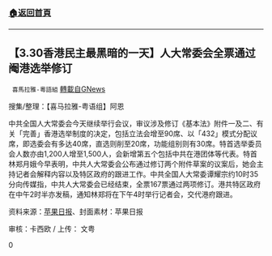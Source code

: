 ###  [:house:返回首頁](https://github.com/ourhimalayas/txt)
---

## 【3.30香港民主最黑暗的一天】人大常委会全票通过阉港选举修订
` 喜馬拉雅-粵語組` [轉載自GNews](https://gnews.org/zh-hans/1037151/)

搜集/整理：【喜马拉雅-粤语组】阿恩

中共全国人大常委会今天继续举行会议，审议涉及修订《基本法》附件一及二、有关「完善」香港选举制度的决定，包括立法会增至90席、以「432」模式分配议席，即选委会有多达40席，直选则削至20席，功能组别则有30席。特首选举委员会人数亦由1,200人增至1,500人，会新增第五个包括中共在港团体等代表。特首林郑月娥今早表明，中共人大常委会公布通过修订两个附件草案的议案后，她会主持记者会解释内容以及特区政府的跟进工作。中共全国人大常委谭耀宗约10时35分向传媒指，中共人大常委会已经结束，全票167票通过两项修订。港共特区政府在中午2时半亦发稿，通知林郑将在下午4时举行记者会，交代港府跟进。

资料来源：[苹果日报](https://hk.appledaily.com/local/20210330/WQFJFIRJ6FEJNKLI25B3ROEHNU/)、封面素材：苹果日报

审核：卡西欧 / 上传： 文粤

0
